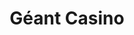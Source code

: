 ---
title: "Géant Casino"
url: /villenave-dornon/geant-casino-centre-commercial-bordeaux-sud-avenue-des-pyrenees-route-de-toulouse/
shop: supermarché
---